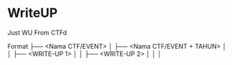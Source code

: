 # WriteUP
Just WU From CTFd

Format
├── <Nama CTF/EVENT>
│ ├── <Nama CTF/EVENT + TAHUN>
│ │ ├── <WRITE-UP 1>
│ │ ├── <WRITE-UP 2>
│ │ │
